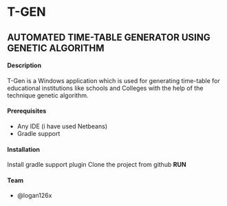 # T-GEN 
## AUTOMATED TIME-TABLE GENERATOR USING GENETIC ALGORITHM
#### Description
T-Gen is a Windows application which is used for generating time-table for educational institutions like schools and Colleges with the help of the technique genetic algorithm.
#### Prerequisites
* Any IDE (i have used Netbeans)
* Gradle support 
#### Installation
Install gradle support plugin 
Clone the project from github 
**RUN**
#### Team
* @logan126x

